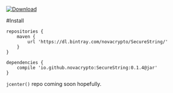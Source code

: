 [![Download](https://api.bintray.com/packages/novacrypto/SecureString/SecureString/images/download.svg) ](https://bintray.com/novacrypto/SecureString/SecureString/_latestVersion)

#Install

```
repositories {
    maven {
        url 'https://dl.bintray.com/novacrypto/SecureString/'
    }
}

dependencies {
    compile 'io.github.novacrypto:SecureString:0.1.4@jar'
}

```

`jcenter()` repo coming soon hopefully.